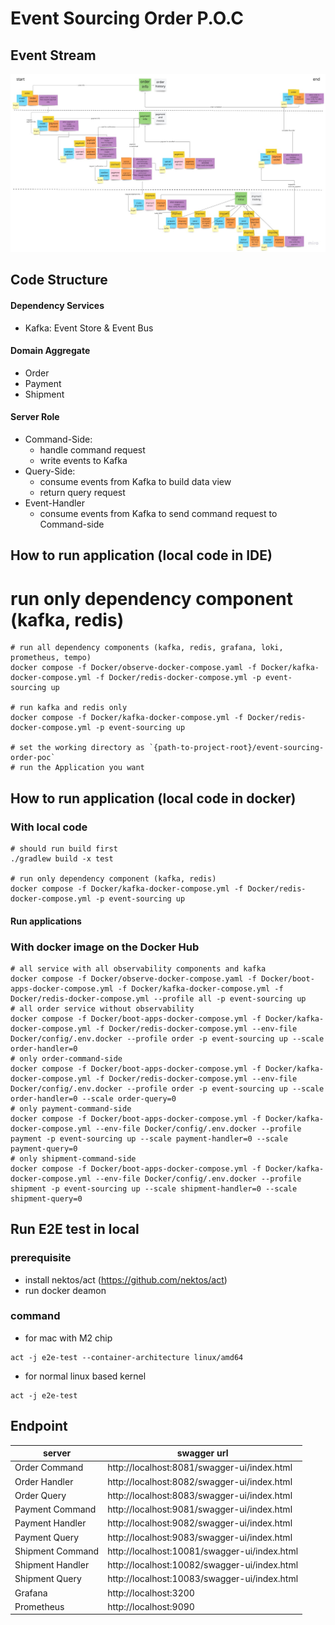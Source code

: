 # Event Sourcing Order P.O.C
## Event Stream
![event storm result](./doc-image/event_storming_result.jpg)
    
## Code Structure
#### Dependency Services
- Kafka: Event Store & Event Bus
#### Domain Aggregate
- Order
- Payment
- Shipment
#### Server Role
- Command-Side: 
  - handle command request 
  - write events to Kafka
- Query-Side: 
  - consume events from Kafka to build data view
  - return query request
- Event-Handler
  - consume events from Kafka to send command request to Command-side

## How to run application (local code in IDE)
# run only dependency component (kafka, redis)
```shell
# run all dependency components (kafka, redis, grafana, loki, prometheus, tempo)
docker compose -f Docker/observe-docker-compose.yaml -f Docker/kafka-docker-compose.yml -f Docker/redis-docker-compose.yml -p event-sourcing up

# run kafka and redis only
docker compose -f Docker/kafka-docker-compose.yml -f Docker/redis-docker-compose.yml -p event-sourcing up

# set the working directory as `{path-to-project-root}/event-sourcing-order-poc`
# run the Application you want
```

## How to run application (local code in docker)
### With local code
```shell
# should run build first
./gradlew build -x test

# run only dependency component (kafka, redis)  
docker compose -f Docker/kafka-docker-compose.yml -f Docker/redis-docker-compose.yml -p event-sourcing up

```

#### Run applications 
### With docker image on the Docker Hub 
```shell
# all service with all observability components and kafka
docker compose -f Docker/observe-docker-compose.yaml -f Docker/boot-apps-docker-compose.yml -f Docker/kafka-docker-compose.yml -f Docker/redis-docker-compose.yml --profile all -p event-sourcing up
# all order service without observability
docker compose -f Docker/boot-apps-docker-compose.yml -f Docker/kafka-docker-compose.yml -f Docker/redis-docker-compose.yml --env-file Docker/config/.env.docker --profile order -p event-sourcing up --scale order-handler=0
# only order-command-side
docker compose -f Docker/boot-apps-docker-compose.yml -f Docker/kafka-docker-compose.yml -f Docker/redis-docker-compose.yml --env-file Docker/config/.env.docker --profile order -p event-sourcing up --scale order-handler=0 --scale order-query=0
# only payment-command-side
docker compose -f Docker/boot-apps-docker-compose.yml -f Docker/kafka-docker-compose.yml --env-file Docker/config/.env.docker --profile payment -p event-sourcing up --scale payment-handler=0 --scale payment-query=0
# only shipment-command-side
docker compose -f Docker/boot-apps-docker-compose.yml -f Docker/kafka-docker-compose.yml --env-file Docker/config/.env.docker --profile shipment -p event-sourcing up --scale shipment-handler=0 --scale shipment-query=0
``` 

## Run E2E test in local

### prerequisite
- install nektos/act (https://github.com/nektos/act)
- run docker deamon
### command
- for mac with M2 chip
```
act -j e2e-test --container-architecture linux/amd64
```
- for normal linux based kernel
```
act -j e2e-test
```

## Endpoint

| server           | swagger url                                  |
|------------------|----------------------------------------------|
| Order Command    | http://localhost:8081/swagger-ui/index.html  |
| Order Handler    | http://localhost:8082/swagger-ui/index.html  |
| Order Query      | http://localhost:8083/swagger-ui/index.html  |
| Payment Command  | http://localhost:9081/swagger-ui/index.html  |
| Payment Handler  | http://localhost:9082/swagger-ui/index.html  |
| Payment Query    | http://localhost:9083/swagger-ui/index.html  |
| Shipment Command | http://localhost:10081/swagger-ui/index.html |
| Shipment Handler | http://localhost:10082/swagger-ui/index.html |
| Shipment Query   | http://localhost:10083/swagger-ui/index.html |
| Grafana          | http://localhost:3200                        |
| Prometheus       | http://localhost:9090                        |